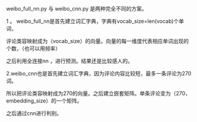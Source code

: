 weibo_full_nn.py 与 weibo_cnn.py 是两种完全不同的方案。


1 。  weibo_full_nn是首先建立词汇字典，字典有vocab_size=len(vocab)个单词，


评论类容映射成为（vocab_size）的向量。向量的每一维度代表相应单词出现的个数，（也可以用频率）


之后利用全连接nn ，进行预测。结果还是比较感人的。



2.weibo_cnn也是首先建立词汇字典，因为评论内容比较短，最多一条评论为270词。


所以把评论类容映射成为270的向量。之后建立嵌套矩阵。单条评论变为（270， embedding_size）的一个矩阵。


之后通过cnn进行判别。
